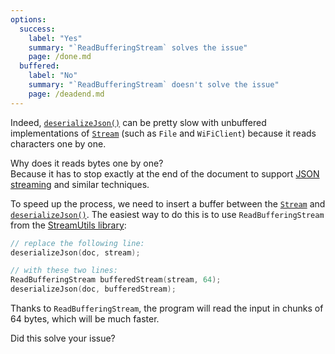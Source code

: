 ```yaml
---
options:
  success:
    label: "Yes"
    summary: "`ReadBufferingStream` solves the issue"
    page: /done.md
  buffered:
    label: "No"
    summary: "`ReadBufferingStream` doesn't solve the issue"
    page: /deadend.md
---
```


Indeed, [`deserializeJson()`](/v7/api/json/deserializejson/) can be pretty slow with unbuffered implementations of [`Stream`](https://www.arduino.cc/reference/en/language/functions/communication/stream/) (such as `File` and `WiFiClient`) because it reads characters one by one.

Why does it reads bytes one by one?  
Because it has to stop exactly at the end of the document to support [JSON streaming](https://en.wikipedia.org/wiki/JSON_streaming) and similar techniques.

To speed up the process, we need to insert a buffer between the [`Stream`](https://www.arduino.cc/reference/en/language/functions/communication/stream/) and [`deserializeJson()`](/v7/api/json/deserializejson/).  The easiest way to do this is to use `ReadBufferingStream` from the [StreamUtils library](https://github.com/bblanchon/ArduinoStreamUtils):

```c++
// replace the following line:
deserializeJson(doc, stream);

// with these two lines:
ReadBufferingStream bufferedStream(stream, 64);
deserializeJson(doc, bufferedStream);
```

Thanks to `ReadBufferingStream`, the program will read the input in chunks of 64 bytes, which will be much faster.

Did this solve your issue?
